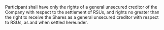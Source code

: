 Participant shall have only the rights of a general unsecured creditor of the Company with respect to the
settlement  of  RSUs,  and  rights  no  greater  than  the  right  to  receive  the  Shares  as  a  general  unsecured
creditor with respect to RSUs, as and when settled hereunder.
